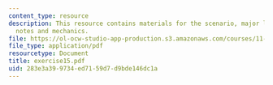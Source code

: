 ```yaml
---
content_type: resource
description: This resource contains materials for the scenario, major leassons, additional
  notes and mechanics.
file: https://ol-ocw-studio-app-production.s3.amazonaws.com/courses/11-011-the-art-and-science-of-negotiation-spring-2006/283e3a399734ed7159d7d9bde146dc1a_exercise15.pdf
file_type: application/pdf
resourcetype: Document
title: exercise15.pdf
uid: 283e3a39-9734-ed71-59d7-d9bde146dc1a
---
```

